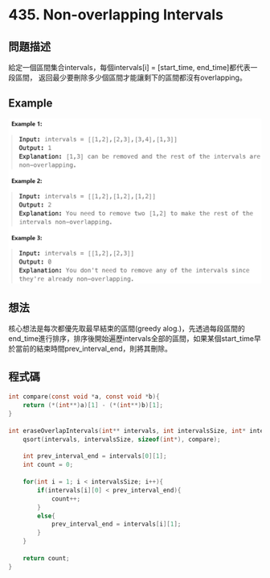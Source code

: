 # 435. Non-overlapping Intervals
## 問題描述
給定一個區間集合intervals，每個intervals[i] = [start_time, end_time]都代表一段區間，
返回最少要刪除多少個區間才能讓剩下的區間都沒有overlapping。
## Example
![Example](https://github.com/pu9730962/Leetcode/blob/main/Images/Non-overlapping%20Intervals.png)
## 想法
核心想法是每次都優先取最早結束的區間(greedy alog.)，先透過每段區間的end_time進行排序，排序後開始遍歷intervals全部的區間，如果某個start_time早於當前的結束時間prev_interval_end，則將其刪除。

## 程式碼
```C
int compare(const void *a, const void *b){
    return (*(int**)a)[1] - (*(int**)b)[1]; 
}

int eraseOverlapIntervals(int** intervals, int intervalsSize, int* intervalsColSize) {
    qsort(intervals, intervalsSize, sizeof(int*), compare);

    int prev_interval_end = intervals[0][1];
    int count = 0;

    for(int i = 1; i < intervalsSize; i++){
        if(intervals[i][0] < prev_interval_end){
            count++;
        }
        else{
            prev_interval_end = intervals[i][1];
        }
    }

    return count;
}

```
